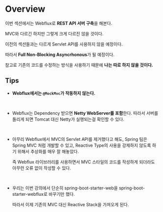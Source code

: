 # Overview

이번 섹션에서는 Webflux로 **REST API 서버 구축**을 해본다.

MVC와 다르긴 하지만 그렇게 크게 다르진 않을 것이다.

이전의 섹션들과는 다르게 Servlet API를 사용하지 않을 예정이다.

따라서 **Full Non-Blocking Asyncrhonous**가 될 예정이다.

참고로 기존의 코드를 수정하는 방식을 사용하기 때문에 **나는 따로 하지 않을 것이다.**

## Tips

- **Webflux에서는 `@MockMvc`가 작동하지 않는다.**

<br>

- Webflux는 Dependency 받으면 **Netty WebServer를 포함**한다. 따라서 서버를 돌리게 되면 Tomcat 대신 Netty가 실행되는걸 확인할 수 있다.

<br>

- 아무리 Webflux에서 MVC의 Servlet API를 제거했다고 해도, Spring 팀은 Spring MVC 처럼 개발할 수 있고, Reactive Type의 사용을 강제하지 않도록 하기 위해서 추상화를 매우 잘 해놓았다.

  즉 Webflux 라이브러리를 사용하면서 MVC 스타일의 코드를 작성하게 되더라도 아무런 오류 없이 작성할 수 있다.

<br>

- 우리는 이번 강의에서 단순히 spring-boot-starter-web을 spring-boot-starter-webflux로 바꾸기만 했다.

  따라서 이제 기존의 MVC 대신 Reactive Stack을 가져오게 된다.